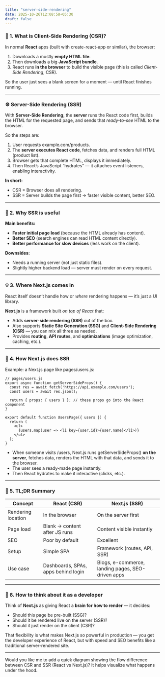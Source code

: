 ```yaml
---
title: "server-side-rendering"
date: 2025-10-26T12:08:58+05:30
draft: false
---
```


### **🧩 1. What is Client-Side Rendering (CSR)?**

In normal **React** apps (built with create-react-app or similar), the browser:

1. Downloads a mostly **empty HTML file**.
2. Then downloads a big **JavaScript bundle**.
3. React runs **in the browser** to build the visible page (this is called *Client-Side Rendering*, CSR).

So the user just sees a blank screen for a moment — until React finishes running.

---

### **⚙️ Server-Side Rendering (SSR)**

With **Server-Side Rendering**, the **server** runs the React code first, builds the HTML for the requested page, and sends that *ready-to-see* HTML to the browser.

So the steps are:

1. User requests example.com/products.
2. The **server executes React code**, fetches data, and renders full HTML (product list).
3. Browser gets that complete HTML, displays it immediately.
4. Then React’s JavaScript “hydrates” — it attaches event listeners, enabling interactivity.

**In short:**

- CSR = Browser does all rendering.
- SSR = Server builds the page first → faster visible content, better SEO.

---

### **🚀 2. Why SSR is useful**

**Main benefits:**

- **Faster initial page load** (because the HTML already has content).
- **Better SEO** (search engines can read HTML content directly).
- **Better performance for slow devices** (less work on the client).

**Downsides:**

- Needs a running server (not just static files).
- Slightly higher backend load — server must render on every request.

---

### **💡 3. Where Next.js comes in**

React itself doesn’t handle how or *where* rendering happens — it’s just a UI library.

**Next.js** is a framework built *on top of React* that:

- Adds **server-side rendering (SSR)** out of the box.
- Also supports **Static Site Generation (SSG)** and **Client-Side Rendering (CSR)** — you can mix all three as needed.
- Provides **routing**, **API routes**, and **optimizations** (image optimization, caching, etc.).

---

### **🧱 4. How Next.js does SSR**

Example: a Next.js page like pages/users.js:

```
// pages/users.js
export async function getServerSideProps() {
  const res = await fetch('https://api.example.com/users');
  const users = await res.json();

  return { props: { users } }; // these props go into the React component
}

export default function UsersPage({ users }) {
  return (
    <ul>
      {users.map(user => <li key={user.id}>{user.name}</li>)}
    </ul>
  );
}
```

- When someone visits /users, Next.js runs getServerSideProps() **on the server**, fetches data, renders the HTML with that data, and sends it to the browser.
- The user sees a ready-made page instantly.
- Then React hydrates to make it interactive (clicks, etc.).

---

### **🧠 5. TL;DR Summary**

| **Concept** | **React (CSR)** | **Next.js (SSR)** |
| --- | --- | --- |
| Rendering location | In the browser | On the server first |
| Page load | Blank → content after JS runs | Content visible instantly |
| SEO | Poor by default | Excellent |
| Setup | Simple SPA | Framework (routes, API, SSR) |
| Use case | Dashboards, SPAs, apps behind login | Blogs, e-commerce, landing pages, SEO-driven apps |

---

### **🎯 6. How to think about it as a developer**

Think of **Next.js** as giving React a **brain for how to render** — it decides:

- Should this page be pre-built (SSG)?
- Should it be rendered live on the server (SSR)?
- Should it just render on the client (CSR)?

That flexibility is what makes Next.js so powerful in production — you get the developer experience of React, but with speed and SEO benefits like a traditional server-rendered site.

---

Would you like me to add a quick diagram showing the flow difference between CSR and SSR (React vs Next.js)? It helps visualize what happens under the hood.